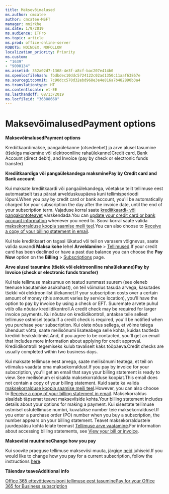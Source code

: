 ```yaml
---
title: Maksevõimalused
ms.author: cmcatee
author: cmcatee-MSFT
manager: mnirkhe
ms.date: 1/9/2019
ms.audience: ITPro
ms.topic: article
ms.prod: office-online-server
ROBOTS: NOINDEX, NOFOLLOW
localization_priority: Priority
ms.custom:
- "1639"
- "9000134"
ms.assetid: 352a02d7-1368-4e3f-a8cf-bac207e414b0
ms.openlocfilehash: fbdbdec10ddc5724122c02ad1350c11aaf63867e
ms.sourcegitcommit: 7c90dcc570d32ebd968e3e4e816a7b482890b3a4
ms.translationtype: HT
ms.contentlocale: et-EE
ms.lasthandoff: 08/13/2019
ms.locfileid: "36388668"
---
```

# <a name="payment-options"></a><span data-ttu-id="57d25-102">Maksevõimalused</span><span class="sxs-lookup"><span data-stu-id="57d25-102">Payment options</span></span>

<span data-ttu-id="57d25-103">**Maksevõimalused**</span><span class="sxs-lookup"><span data-stu-id="57d25-103">**Payment options**</span></span>
  
<span data-ttu-id="57d25-104">Krediitkaardimakse, pangaülekanne (otsedeebet) ja arve alusel tasumine (tšekiga maksmine või elektrooniline rahaülekanne)</span><span class="sxs-lookup"><span data-stu-id="57d25-104">Credit card, Bank Account (direct debit), and Invoice (pay by check or electronic funds transfer)</span></span>
  
<span data-ttu-id="57d25-105">**Krediitkaardiga või pangaülekandega maksmine**</span><span class="sxs-lookup"><span data-stu-id="57d25-105">**Pay by Credit card and Bank account**</span></span>
  
<span data-ttu-id="57d25-106">Kui maksate krediitkaardi või pangaülekandega, võetakse teilt tellimuse eest automaatselt tasu pärast arvelduskuupäeva kuni tellimisperioodi lõpuni.</span><span class="sxs-lookup"><span data-stu-id="57d25-106">When you pay by credit card or bank account, you'll be automatically charged for your subscription the day after the invoice date, until the end of your subscription term.</span></span> <span data-ttu-id="57d25-107">Vajaduse korral saate [krediitkaardi- või pangakontoteavet](https://docs.microsoft.com/office365/admin/subscriptions-and-billing/add-update-or-remove-credit-card-or-bank-account) värskendada.</span><span class="sxs-lookup"><span data-stu-id="57d25-107">You can [update your credit card or bank account information](https://docs.microsoft.com/office365/admin/subscriptions-and-billing/add-update-or-remove-credit-card-or-bank-account) whenever you need to.</span></span> <span data-ttu-id="57d25-108">Soovi korral saate valida [maksekorralduse koopia saamise meili teel](https://docs.microsoft.com/office365/admin/subscriptions-and-billing/pay-for-your-subscription#receive-a-copy-of-your-billing-statement-in-email).</span><span class="sxs-lookup"><span data-stu-id="57d25-108">You can also choose to [Receive a copy of your billing statement in email](https://docs.microsoft.com/office365/admin/subscriptions-and-billing/pay-for-your-subscription#receive-a-copy-of-your-billing-statement-in-email).</span></span>
  
<span data-ttu-id="57d25-109">Kui teie krediitkaart on tagasi lükatud või teil on varasem võlgnevus, saate valida suvandi **Maksa kohe** lehel **Arveldamine** \> [Tellimused](https://portal.office.com/adminportal/home#/subscriptions).</span><span class="sxs-lookup"><span data-stu-id="57d25-109">If your credit card has been declined or have a past due balance you can choose the **Pay Now** option on the **Billing** \> [Subscriptions](https://portal.office.com/adminportal/home#/subscriptions) page.</span></span>
  
<span data-ttu-id="57d25-110">**Arve alusel tasumine (tšekk või elektrooniline rahaülekanne)**</span><span class="sxs-lookup"><span data-stu-id="57d25-110">**Pay by Invoice (check or electronic funds transfer)**</span></span>
  
<span data-ttu-id="57d25-111">Kui teie tellimuse maksumus on teatud summast suurem (see oleneb teenuse kasutamise asukohast), on teil võimalus tasuda arvega, kasutades tšekki või elektroonilist ülekannet.</span><span class="sxs-lookup"><span data-stu-id="57d25-111">If your subscription costs over a certain amount of money (this amount varies by service location), you'll have the option to pay by invoice by using a check or EFT.</span></span> <span data-ttu-id="57d25-112">Suuremate arvete puhul võib olla nõutav krediidikontroll.</span><span class="sxs-lookup"><span data-stu-id="57d25-112">A credit check may be required for larger invoice payments.</span></span> <span data-ttu-id="57d25-113">Kui nõutav on krediidikontroll, antakse teile sellest tellimuse ostmisel teada.</span><span class="sxs-lookup"><span data-stu-id="57d25-113">If a credit check is required, you'll be notified when you purchase your subscription.</span></span> <span data-ttu-id="57d25-114">Kui olete nõus sellega, et võime teiega ühendust võtta, saate meilisõnumi lisateabega selle kohta, kuidas taotleda krediidi heakskiitmist.</span><span class="sxs-lookup"><span data-stu-id="57d25-114">And, if you agree to be contacted, you'll get an email that includes more information about applying for credit approval.</span></span> <span data-ttu-id="57d25-115">Krediidikontrolli tegemiseks kulub tavaliselt kaks tööpäeva.</span><span class="sxs-lookup"><span data-stu-id="57d25-115">Credit checks are usually completed within two business days.</span></span>
  
<span data-ttu-id="57d25-116">Kui maksate tellimuse eest arvega, saate meilisõnumi teatega, et teil on võimalus vaadata oma maksekorraldust.</span><span class="sxs-lookup"><span data-stu-id="57d25-116">If you pay by invoice for your subscription, you'll get an email that says your billing statement is ready to view.</span></span> <span data-ttu-id="57d25-117">See meilisõnum ei sisalda maksekorralduse koopiat.</span><span class="sxs-lookup"><span data-stu-id="57d25-117">This email does not contain a copy of your billing statement.</span></span> <span data-ttu-id="57d25-118">Kuid saate ka valida [maksekorralduse koopia saamise meili teel](https://docs.microsoft.com/office365/admin/subscriptions-and-billing/pay-for-your-subscription#receive-a-copy-of-your-billing-statement-in-email).</span><span class="sxs-lookup"><span data-stu-id="57d25-118">However, you can also choose to [Receive a copy of your billing statement in email](https://docs.microsoft.com/office365/admin/subscriptions-and-billing/pay-for-your-subscription#receive-a-copy-of-your-billing-statement-in-email).</span></span> <span data-ttu-id="57d25-119">Maksekorraldus sisaldab täpsemat teavet makseviiside kohta.</span><span class="sxs-lookup"><span data-stu-id="57d25-119">Your billing statement includes details about your options for making a payment.</span></span> <span data-ttu-id="57d25-120">Kui sisestate tellimuse ostmisel ostutellimuse numbri, kuvatakse number teie maksekorraldusel.</span><span class="sxs-lookup"><span data-stu-id="57d25-120">If you enter a purchase order (PO) number when you buy a subscription, the number appears on your billing statement.</span></span> <span data-ttu-id="57d25-121">Teavet maksekorraldustele juurdepääsu kohta leiate teemast [Tellimuse arve vaatamine](https://docs.microsoft.com/office365/admin/subscriptions-and-billing/view-your-bill-or-invoice).</span><span class="sxs-lookup"><span data-stu-id="57d25-121">For information about accessing billing statements, see [View your bill or invoice](https://docs.microsoft.com/office365/admin/subscriptions-and-billing/view-your-bill-or-invoice).</span></span>
  
<span data-ttu-id="57d25-122">**Makseviisi muutmine**</span><span class="sxs-lookup"><span data-stu-id="57d25-122">**Change how you pay**</span></span>
  
<span data-ttu-id="57d25-123">Kui soovite praeguse tellimuse makseviisi muuta, järgige [neid](https://docs.microsoft.com/office365/admin/subscriptions-and-billing/change-payment-method) juhiseid.</span><span class="sxs-lookup"><span data-stu-id="57d25-123">If you would like to change how you pay for a current subscription, follow the instructions [here](https://docs.microsoft.com/office365/admin/subscriptions-and-billing/change-payment-method).</span></span>
  
<span data-ttu-id="57d25-124">**Täiendav teave**</span><span class="sxs-lookup"><span data-stu-id="57d25-124">**Additional info**</span></span>
  
[<span data-ttu-id="57d25-125">Office 365 ettevõtteversiooni tellimuse eest tasumine</span><span class="sxs-lookup"><span data-stu-id="57d25-125">Pay for your Office 365 for Business subscription</span></span>](https://docs.microsoft.com/office365/admin/subscriptions-and-billing/pay-for-your-subscription)